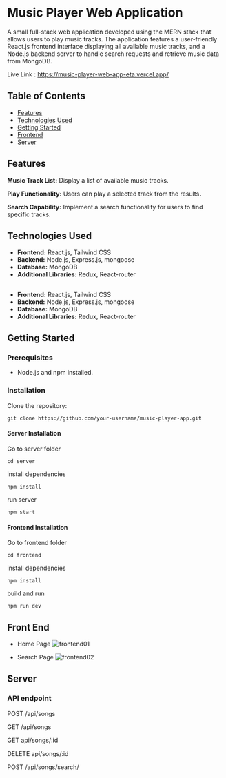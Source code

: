# Music Player Web Application

A small full-stack web application developed using the MERN stack that allows users to play music tracks. The application features a user-friendly React.js frontend interface displaying all available music tracks, and a Node.js backend server to handle search requests and retrieve music data from MongoDB.

Live Link : https://music-player-web-app-eta.vercel.app/

## Table of Contents
- [Features](#features)
- [Technologies Used](#technologies-used)
- [Getting Started](#getting-started)
- [Frontend](#frontend)
- [Server](#server)


## Features

**Music Track List:** Display a list of available music tracks.

**Play Functionality:** Users can play a selected track from the results.

**Search Capability:** Implement a search functionality for users to find specific tracks.

## Technologies Used

- **Frontend:** React.js, Tailwind CSS
- **Backend:** Node.js, Express.js, mongoose
- **Database:** MongoDB
- **Additional Libraries:** Redux, React-router

## 
- **Frontend:** React.js, Tailwind CSS
- **Backend:** Node.js, Express.js, mongoose
- **Database:** MongoDB
- **Additional Libraries:** Redux, React-router


## Getting Started

### Prerequisites

- Node.js and npm installed.

### Installation

Clone the repository:

   ```
   git clone https://github.com/your-username/music-player-app.git
   ```
#### Server Installation

Go to server folder
   ```
   cd server
   ```

install dependencies
```
npm install
```

run server
```
npm start
```

#### Frontend Installation

Go to frontend folder
   ```
   cd frontend
   ```

install dependencies
```
npm install
```

build and run
```
npm run dev
```

## Front End

- Home Page
![frontend01](https://github.com/tawsifmahmud05/MERN-Music-Player/assets/85132422/7c91e353-d729-473a-a5cc-2440ab4a7322)

- Search Page
![frontend02](https://github.com/tawsifmahmud05/MERN-Music-Player/assets/85132422/5ef92c2d-9c84-462d-a30b-e44ddefc8ed0)

## Server
### **API endpoint**
  
  POST /api/songs
  
  GET /api/songs
  
  GET api/songs/:id
  
  DELETE api/songs/:id
  
  POST /api/songs/search/

